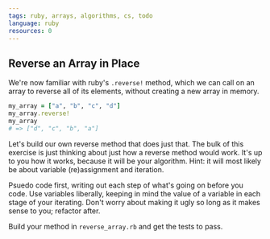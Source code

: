 ```yaml
---
tags: ruby, arrays, algorithms, cs, todo
language: ruby
resources: 0
---
```


## Reverse an Array in Place

We're now familiar with ruby's `.reverse!` method, which we can call on an array to reverse all of its elements, without creating a new array in memory.

```ruby
my_array = ["a", "b", "c", "d"]
my_array.reverse!
my_array
# => ["d", "c", "b", "a"]
```

Let's build our own reverse method that does just that. The bulk of this exercise is just thinking about just how a reverse method would work. It's up to you how it works, because it will be your algorithm. Hint: it will most likely be about variable (re)assignment and iteration.

Psuedo code first, writing out each step of what's going on before you code. Use variables liberally, keeping in mind the value of a variable in each stage of your iterating. Don't worry about making it ugly so long as it makes sense to you; refactor after.

Build your method in `reverse_array.rb` and get the tests to pass.
